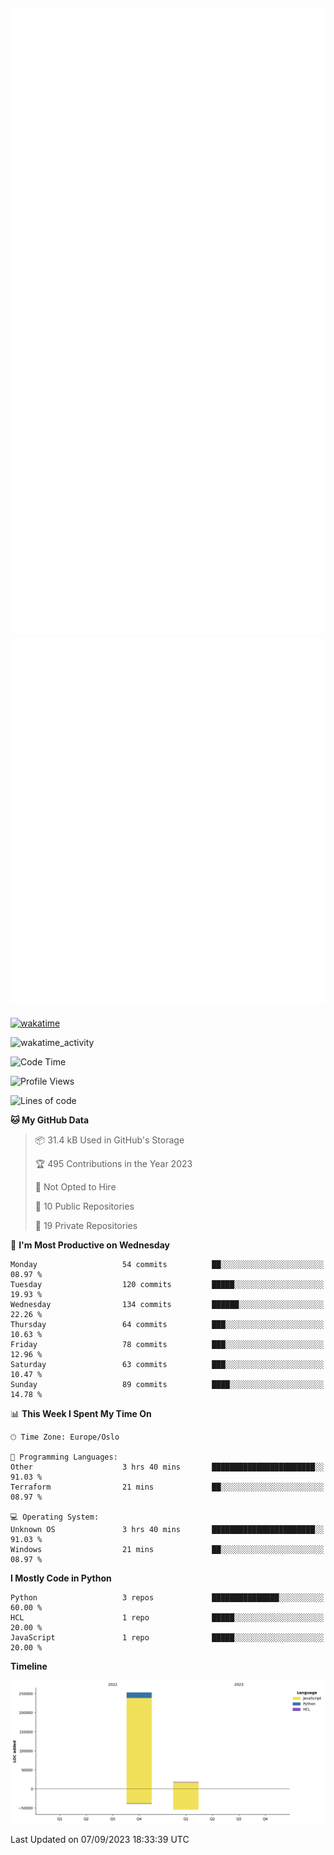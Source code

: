 ![Metrics](/metrics.svg)![Additional metrics](metrics.additional.svg)
----------------------------------------------------------------------------------------------------------------------------------------------------

[![wakatime](https://wakatime.com/badge/user/139c3dc8-b99d-475a-b6b4-e7663d03add8.svg)](https://wakatime.com/@139c3dc8-b99d-475a-b6b4-e7663d03add8)

![wakatime_activity](https://wakatime.com/share/@merca/d0fb6363-0f77-40ae-9525-9b9347ed2e36.svg)

<!--START_SECTION:waka-->
![Code Time](http://img.shields.io/badge/Code%20Time-6%2C749%20hrs%201%20min-blue)

![Profile Views](http://img.shields.io/badge/Profile%20Views-0-blue)

![Lines of code](https://img.shields.io/badge/From%20Hello%20World%20I%27ve%20Written-270.4%20thousand%20lines%20of%20code-blue)

**🐱 My GitHub Data** 

> 📦 31.4 kB Used in GitHub's Storage 
 > 
> 🏆 495 Contributions in the Year 2023
 > 
> 🚫 Not Opted to Hire
 > 
> 📜 10 Public Repositories 
 > 
> 🔑 19 Private Repositories 
 > 
📅 **I'm Most Productive on Wednesday** 

```text
Monday                   54 commits          ██░░░░░░░░░░░░░░░░░░░░░░░   08.97 % 
Tuesday                  120 commits         █████░░░░░░░░░░░░░░░░░░░░   19.93 % 
Wednesday                134 commits         ██████░░░░░░░░░░░░░░░░░░░   22.26 % 
Thursday                 64 commits          ███░░░░░░░░░░░░░░░░░░░░░░   10.63 % 
Friday                   78 commits          ███░░░░░░░░░░░░░░░░░░░░░░   12.96 % 
Saturday                 63 commits          ███░░░░░░░░░░░░░░░░░░░░░░   10.47 % 
Sunday                   89 commits          ████░░░░░░░░░░░░░░░░░░░░░   14.78 % 
```


📊 **This Week I Spent My Time On** 

```text
🕑︎ Time Zone: Europe/Oslo

💬 Programming Languages: 
Other                    3 hrs 40 mins       ███████████████████████░░   91.03 % 
Terraform                21 mins             ██░░░░░░░░░░░░░░░░░░░░░░░   08.97 % 

💻 Operating System: 
Unknown OS               3 hrs 40 mins       ███████████████████████░░   91.03 % 
Windows                  21 mins             ██░░░░░░░░░░░░░░░░░░░░░░░   08.97 % 
```

**I Mostly Code in Python** 

```text
Python                   3 repos             ███████████████░░░░░░░░░░   60.00 % 
HCL                      1 repo              █████░░░░░░░░░░░░░░░░░░░░   20.00 % 
JavaScript               1 repo              █████░░░░░░░░░░░░░░░░░░░░   20.00 % 
```



**Timeline**

![Lines of Code chart](https://raw.githubusercontent.com/merca/merca/current/assets/bar_graph.png)


 Last Updated on 07/09/2023 18:33:39 UTC
<!--END_SECTION:waka-->
